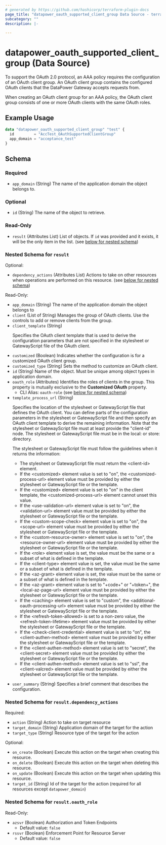 ```yaml
---
# generated by https://github.com/hashicorp/terraform-plugin-docs
page_title: "datapower_oauth_supported_client_group Data Source - terraform-provider-datapower"
subcategory: ""
description: |-
  
---
```


# datapower_oauth_supported_client_group (Data Source)

<p>To support the OAuth 2.0 protocol, an AAA policy requires the configuration of an OAuth client group. An OAuth client group contains the configured OAuth clients that the DataPower Gateway accepts requests from.</p><p>When creating an OAuth client group for an AAA policy, the OAuth client group consists of one or more OAuth clients with the same OAuth roles.</p>

## Example Usage

```terraform
data "datapower_oauth_supported_client_group" "test" {
  id         = "AccTest_OAuthSupportedClientGroup"
  app_domain = "acceptance_test"
}
```

<!-- schema generated by tfplugindocs -->
## Schema

### Required

- `app_domain` (String) The name of the application domain the object belongs to.

### Optional

- `id` (String) The name of the object to retrieve.

### Read-Only

- `result` (Attributes List) List of objects. If `id` was provided and it exists, it will be the only item in the list. (see [below for nested schema](#nestedatt--result))

<a id="nestedatt--result"></a>
### Nested Schema for `result`

Optional:

- `dependency_actions` (Attributes List) Actions to take on other resources when operations are performed on this resource. (see [below for nested schema](#nestedatt--result--dependency_actions))

Read-Only:

- `app_domain` (String) The name of the application domain the object belongs to
- `client` (List of String) Manages the group of OAuth clients. Use the controls to add or remove clients from the group.
- `client_template` (String) <p>Specifies the OAuth client template that is used to derive the configuration parameters that are not specified in the stylesheet or GatewayScript file of the OAuth client.</p>
- `customized` (Boolean) Indicates whether the configuration is for a customized OAuth client group.
- `customized_type` (String) Sets the method to customize an OAuth client.
- `id` (String) Name of the object. Must be unique among object types in application domain.
- `oauth_role` (Attributes) Identifies the roles of clients in the group. This property is mutually exclusive to the <b>Customized OAuth</b> property.
  - CLI Alias: `oauth-role` (see [below for nested schema](#nestedatt--result--oauth_role))
- `template_process_url` (String) <p>Specifies the location of the stylesheet or GatewayScript file that defines the OAuth client. You can define parts of the configuration parameters in the stylesheet or GatewayScript file and then specify an OAuth client template to derive the remaining information. Note that the stylesheet or GatewayScript file must at least provide the "client-id" node. The stylesheet or GatewayScript file must be in the local: or store: directory.</p><p>The stylesheet or GatewayScript file must follow the guidelines when it returns the information: <ul><li>The stylesheet or GatewayScript file must return the &lt;client-id> element.</li><li>If the &lt;customized> element value is set to "on", the &lt;customized-process-url> element value must be provided by either the stylesheet or GatewayScript file or the template.</li><li>If the &lt;customized> element value is set to "on" in the client template, the &lt;customized-process-url> element cannot unset this value.</li><li>If the &lt;use-validation-url> element value is set to "on", the &lt;validation-url> element value must be provided by either the stylesheet or GatewayScript file or the template.</li><li>If the &lt;custom-scope-check> element value is set to "on", the &lt;scope-url> element value must be provided by either the stylesheet or GatewayScript file or the template.</li><li>If the &lt;custom-resource-owner> element value is set to "on", the &lt;resource-owner-url> element value must be provided by either the stylesheet or GatewayScript file or the template.</li><li>If the &lt;role> element value is set, the value must be the same or a subset of what is defined in the template.</li><li>If the &lt;client-type> element value is set, the value must be the same or a subset of what is defined in the template.</li><li>If the &lt;az-grant> element value is set, the value must be the same or a subset of what is defined in the template.</li><li>If the &lt;az-grant> element value is set to "+code+" or "+token+", the &lt;local-az-page-url> element value must be provided by either the stylesheet or GatewayScript file or the template.</li><li>If the &lt;caching> element value is set to "custom", the &lt;additional-oauth-processing-url> element value must be provided by either the stylesheet or GatewayScript file or the template.</li><li>If the &lt;refresh-token-allowed> is set to a non-zero value, the &lt;refresh-token-lifetime> element value must be provided by either the stylesheet or GatewayScript file or the template.</li><li>If the &lt;check-client-credential> element value is set to "on", the &lt;client-authen-method> element value must be provided by either the stylesheet or GatewayScript file or the template.</li><li>If the &lt;client-authen-method> element value is set to "secret", the &lt;client-secret> element value must be provided by either the stylesheet or GatewayScript file or the template.</li><li>If the &lt;client-authen-method> element value is set to "ssl", the &lt;client-valcred> element value must be provided by either the stylesheet or GatewayScript file or the template.</li></ul></p>
- `user_summary` (String) Specifies a brief comment that describes the configuration.

<a id="nestedatt--result--dependency_actions"></a>
### Nested Schema for `result.dependency_actions`

Required:

- `action` (String) Action to take on target resource
- `target_domain` (String) Application domain of the target for the action
- `target_type` (String) Resource type of the target for the action

Optional:

- `on_create` (Boolean) Execute this action on the target when creating this resource.
- `on_delete` (Boolean) Execute this action on the target when deleting this resource.
- `on_update` (Boolean) Execute this action on the target when updating this resource.
- `target_id` (String) Id of the target for the action (required for all resources except `datapower_domain`)


<a id="nestedatt--result--oauth_role"></a>
### Nested Schema for `result.oauth_role`

Read-Only:

- `azsvr` (Boolean) Authorization and Token Endpoints
  - Default value: `false`
- `rssvr` (Boolean) Enforcement Point for Resource Server
  - Default value: `false`
